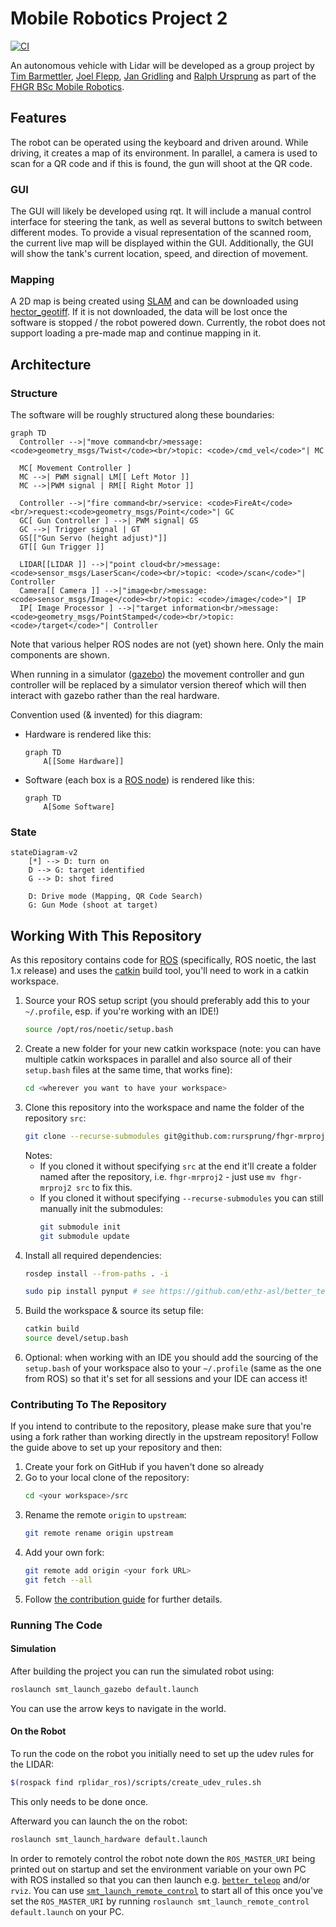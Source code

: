 # Mobile Robotics Project 2
[![CI](https://github.com/rursprung/fhgr-mrproj2/actions/workflows/CI.yml/badge.svg)](https://github.com/rursprung/fhgr-mrproj2/actions/workflows/CI.yml)

An autonomous vehicle with Lidar will be developed as a group project by [Tim Barmettler](https://github.com/TimBarmettler4),
[Joel Flepp](https://github.com/joel5399), [Jan Gridling](https://github.com/Prince-Sigvald) and [Ralph Ursprung](https://github.com/rursprung)
as part of the [FHGR BSc Mobile Robotics](https://fhgr.ch/mr).

## Features

The robot can be operated using the keyboard and driven around. While driving, it creates a map of its environment.
In parallel, a camera is used to scan for a QR code and if this is found, the gun will shoot at the QR code.

### GUI

The GUI will likely be developed using rqt. It will include a manual control interface for steering the tank, as well as
several buttons to switch between different modes. To provide a visual representation of the scanned room, the current
live map will be displayed within the GUI. Additionally, the GUI will show the tank's current location, speed, and
direction of movement.

### Mapping

A 2D map is being created using [SLAM](https://en.wikipedia.org/wiki/Simultaneous_localization_and_mapping) and can be
downloaded using [hector_geotiff](https://wiki.ros.org/hector_geotiff). If it is not downloaded, the data will be lost
once the software is stopped / the robot powered down.
Currently, the robot does not support loading a pre-made map and continue mapping in it.

## Architecture

### Structure

The software will be roughly structured along these boundaries:

```mermaid
graph TD
  Controller -->|"move command<br/>message: <code>geometry_msgs/Twist</code><br/>topic: <code>/cmd_vel</code>"| MC

  MC[ Movement Controller ]
  MC -->| PWM signal| LM[[ Left Motor ]]
  MC -->|PWM signal | RM[[ Right Motor ]]

  Controller -->|"fire command<br/>service: <code>FireAt</code><br/>request:<code>geometry_msgs/Point</code>"| GC
  GC[ Gun Controller ] -->| PWM signal| GS
  GC -->| Trigger signal | GT
  GS[["Gun Servo (height adjust)"]]
  GT[[ Gun Trigger ]]

  LIDAR[[LIDAR ]] -->|"point cloud<br/>message: <code>sensor_msgs/LaserScan</code><br/>topic: <code>/scan</code>"| Controller
  Camera[[ Camera ]] -->|"image<br/>message: <code>sensor_msgs/Image</code><br/>topic: <code>/image</code>"| IP
  IP[ Image Processor ] -->|"target information<br/>message: <code>geometry_msgs/PointStamped</code><br/>topic: <code>/target</code>"| Controller
```

Note that various helper ROS nodes are not (yet) shown here. Only the main components are shown.

When running in a simulator ([gazebo](https://gazebosim.org/)) the movement controller and gun controller will be
replaced by a simulator version thereof which will then interact with gazebo rather than the real hardware.

Convention used (& invented) for this diagram:

* Hardware is rendered like this:
  ```mermaid
  graph TD
      A[[Some Hardware]]
  ```
* Software (each box is a [ROS node](https://wiki.ros.org/Nodes)) is rendered like this:
  ```mermaid
  graph TD
      A[Some Software]
  ```

### State

```mermaid
stateDiagram-v2
    [*] --> D: turn on
    D --> G: target identified
    G --> D: shot fired

    D: Drive mode (Mapping, QR Code Search)
    G: Gun Mode (shoot at target)
```

## Working With This Repository

As this repository contains code for [ROS](https://ros.org/) (specifically, ROS noetic, the last 1.x release) and uses
the [catkin](https://catkin-tools.readthedocs.io/en/latest/) build tool, you'll need to work in a catkin workspace.

1. Source your ROS setup script (you should preferably add this to your `~/.profile`, esp. if you're working with an
   IDE!)
   ```bash
   source /opt/ros/noetic/setup.bash
   ```
2. Create a new folder for your new catkin workspace (note: you can have multiple catkin workspaces in parallel and also
   source all of their `setup.bash` files at the same time, that works fine):
   ```bash
   cd <wherever you want to have your workspace>
   ```
3. Clone this repository into the workspace and name the folder of the repository `src`:
   ```bash
   git clone --recurse-submodules git@github.com:rursprung/fhgr-mrproj2.git src
   ```
   Notes:
   * If you cloned it without specifying `src` at the end it'll create a folder named after the repository,
     i.e. `fhgr-mrproj2` - just use `mv fhgr-mrproj2 src` to fix this.
   * If you cloned it without specifying `--recurse-submodules` you can still manually init the submodules:
     ```bash
     git submodule init
     git submodule update
     ```
4. Install all required dependencies:
   ```bash
   rosdep install --from-paths . -i

   sudo pip install pynput # see https://github.com/ethz-asl/better_teleop for more details
   ```
5. Build the workspace & source its setup file:
   ```bash
   catkin build
   source devel/setup.bash
   ```
6. Optional: when working with an IDE you should add the sourcing of the `setup.bash` of your workspace also to
   your `~/.profile` (same as the one from ROS) so that it's set for all sessions and your IDE can access it!

### Contributing To The Repository
If you intend to contribute to the repository, please make sure that you're using a fork rather than working directly in the upstream repository!
Follow the guide above to set up your repository and then:
1. Create your fork on GitHub if you haven't done so already
2. Go to your local clone of the repository:
   ```bash
   cd <your workspace>/src
   ```
3. Rename the remote `origin` to `upstream`:
   ```bash
   git remote rename origin upstream
   ```
4. Add your own fork:
   ```bash
   git remote add origin <your fork URL>
   git fetch --all
   ```
5. Follow [the contribution guide](CONTRIBUTING.md) for further details.

### Running The Code
#### Simulation
After building the project you can run the simulated robot using:
```bash
roslaunch smt_launch_gazebo default.launch
```

You can use the arrow keys to navigate in the world.

#### On the Robot
To run the code on the robot you initially need to set up the udev rules for the LIDAR:
```bash
$(rospack find rplidar_ros)/scripts/create_udev_rules.sh
```
This only needs to be done once.

Afterward you can launch the on the robot:
```bash
roslaunch smt_launch_hardware default.launch
```

In order to remotely control the robot note down the `ROS_MASTER_URI` being printed out on startup and set
the environment variable on your own PC with ROS installed so that you can then launch e.g. [`better_teleop`](https://github.com/ethz-asl/better_teleop)
and/or `rviz`. You can use [`smt_launch_remote_control`](smt_launch_remote_control/README.md) to start all of this once
you've set the `ROS_MASTER_URI` by running `roslaunch smt_launch_remote_control default.launch` on your PC.
